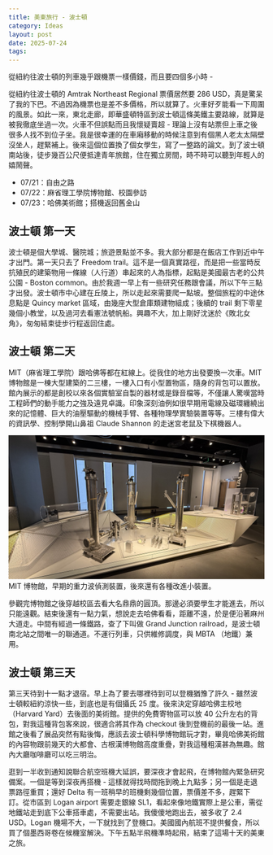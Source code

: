```yaml
---
title: 美東旅行 - 波士頓
category: Ideas
layout: post
date: 2025-07-24
tags:
---
```

從紐約往波士頓的列車幾乎跟機票一樣價錢，而且要四個多小時 - 

從紐約往波士頓的 Amtrak Northeast Regional 票價居然要 286 USD，真是驚呆了我的下巴。不過因為機票也是差不多價格，所以就算了。火車好歹能看一下周圍的風景。如此一來，東北走廊，即華盛頓特區到波士頓這條美鐵主要路線，就算是被我徹底坐過一次。火車不但誤點而且我懷疑賣超 - 理論上沒有站票但上車之後很多人找不到位子坐。我是很幸運的在車廂移動的時候注意到有個黑人老太太隔壁沒坐人，趕緊補上。後來這個位置換了個女學生，寫了一整路的論文。到了波士頓南站後，徒步幾百公尺便抵達青年旅館，住在獨立房間，時不時可以聽到年輕人的嬉鬧聲。

- 07/21：自由之路
- 07/22：麻省理工學院博物館、校園參訪
- 07/23：哈佛美術館；搭機返回舊金山

## 波士頓 第一天

波士頓是個大學城、醫院城；旅遊景點並不多。我大部分都是在飯店工作到近中午才出門。第一天只去了 Freedom trail。這不是一個真實路徑，而是把一些當時反抗殖民的建築物用一條線（人行道）串起來的人為指標，起點是美國最古老的公共公園 - Boston common。由於我週一早上有一些研究任務跟會議，所以下午三點才出發。波士頓市中心建在丘陵上，所以走起來需要爬一點坡。整個旅程的中途休息點是 Quincy market 區域，由幾座大型倉庫類建物組成；後續的 trail 剩下零星幾個小教堂，以及過河去看憲法號帆船。興趣不大，加上剛好沈迷於《敗北女角》，匆匆結束徒步行程返回住處。

## 波士頓 第二天

MIT（麻省理工學院）跟哈佛等都在紅線上。從我住的地方出發要換一次車。MIT 博物館是一棟大型建築的二三樓，一樓入口有小型置物區，隨身的背包可以置放。館內展示的都是創校以來各個實驗室自製的器材或是錄音檔等，不僅讓人驚嘆當時工程師們的動手能力之強及遠見卓識。印象深刻油例如很早期用電線及磁環纏繞出來的記憶體、巨大的油壓驅動的機械手臂、各種物理學實驗裝置等等。三樓有偉大的資訊學、控制學開山鼻祖 Claude Shannon 的走迷宮老鼠及下棋機器人。

![](/assets/img/blog-MIT-museum.jpeg)
MIT 博物館，早期的重力波偵測裝置，後來還有各種改進小裝置。

參觀完博物館之後穿越校區去看大名鼎鼎的圓頂。那邊必須要學生才能進去，所以只能遠觀。結束後還有一點力氣，想說走去哈佛看看，距離不遠，於是便沿著麻州大道走。中間有經過一條鐵路，查了下叫做 Grand Junction railroad，是波士頓南北站之間唯一的聯通道。不運行列車，只供維修調度，與 MBTA （地鐵）兼用。

## 波士頓 第三天

第三天待到十一點才退宿。早上為了要去哪裡待到可以登機猶豫了許久 - 雖然波士頓較紐約涼快一些，到底也是有個攝氏 25 度。後來決定穿越哈佛主校地（Harvard Yard）去後面的美術館。提供的免費寄物區可以放 40 公升左右的背包，對我這種背包客來說，很適合將其作為 checkout 後到登機前的最後一站。進館之後看了展品突然有點後悔，應該去波士頓科學博物館玩才對，畢竟哈佛美術館的內容物跟前幾天的大都會、古根漢博物館高度重疊，對我這種粗漢甚為無趣。館內大廳咖啡廳可以吃三明治。

逛到一半收到通知說聯合航空班機大延誤，要深夜才會起飛，在博物館內緊急研究備案。一個是等到深夜再搭機 - 這樣就得找時間拖到晚上九點多；另一個是走退票路徑重買；還好 Delta 有一班稍早的班機剩幾個位置，票價差不多，趕緊下訂。從市區到 Logan airport 需要走銀線 SL1，看起來像地鐵實際上是公車，需從地鐵站走到底下公車搭車處，不需要出站。我傻傻地跑出去，被多收了 2.4 USD。Logan 機場不大，一下就找到了登機口。美國國內航班不提供餐食，所以買了個墨西哥卷在候機室解決。下午五點半飛機準時起飛，結束了這場十天的美東之旅。